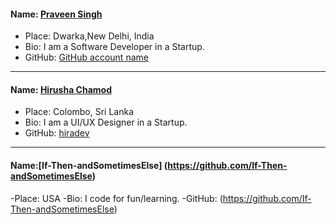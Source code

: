 #### Name: [Praveen Singh](https://github.com/praveensinghrajput23)

- Place: Dwarka,New Delhi, India
- Bio: I am a Software Developer in a Startup.
- GitHub: [GitHub account name](https://github.com/praveensinghrajput23)

---------------------------------------------------------------------------

#### Name: [Hirusha Chamod](https://github.com/hiradev)

- Place: Colombo, Sri Lanka
- Bio: I am a UI/UX Designer in a Startup.
- GitHub: [hiradev](https://github.com/hiradev)

---------------------------------------------------------------------------
#### Name:[If-Then-andSometimesElse] (https://github.com/If-Then-andSometimesElse)

-Place: USA
-Bio: I code for fun/learning.
-GitHub: (https://github.com/If-Then-andSometimesElse)
